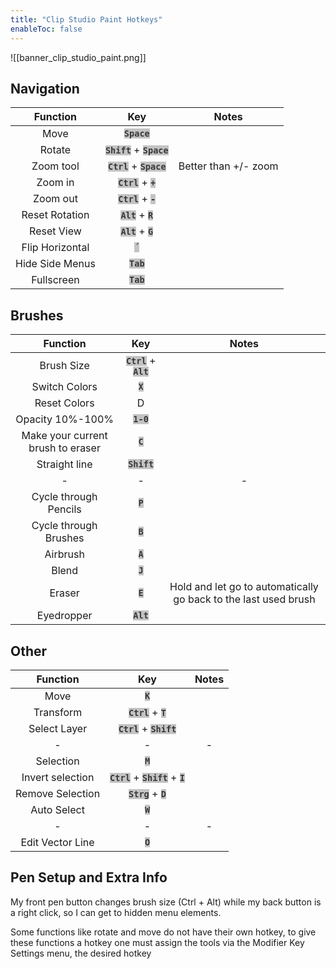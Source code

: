 ```yaml
---
title: "Clip Studio Paint Hotkeys"
enableToc: false
---
```

![[banner_clip_studio_paint.png]]

<style> code { color: #383838; background: #C3C3C4; } </style>

## Navigation
|Function|Key|Notes
|:-:|:-:|:-:
|Move|**`Space`**|
|Rotate|**`Shift`** + **`Space`**|
|Zoom tool|**`Ctrl`** + **`Space`**|Better than +/- zoom
|Zoom in|**`Ctrl`** + **`+`**|
|Zoom out|**`Ctrl`** + **`-`**|
|Reset Rotation|**`Alt`** + **`R`**|
|Reset View|**`Alt`** + **`G`**|
|Flip Horizontal|**`´`**|
|Hide Side Menus|**`Tab`**|
|Fullscreen|**`Tab`**|

## Brushes
|Function|Key|Notes
|:-:|:-:|:-:
|Brush Size|**`Ctrl`** + **`Alt`**|
|Switch Colors|**`X`**|
|Reset Colors|D|
|Opacity 10%-100%|**`1-0`**|
|Make your current brush to eraser|**`C`**|
|Straight line|**`Shift`**|
|-|-|-
|Cycle through Pencils|**`P`**|
|Cycle through Brushes|**`B`**|
|Airbrush|**`A`**|
|Blend|**`J`**|
|Eraser|**`E`**|Hold and let go to automatically go back to the last used brush
|Eyedropper|**`Alt`**|

## Other
|Function|Key|Notes
|:-:|:-:|:-:
|Move|**`K`**|
|Transform|**`Ctrl`** + **`T`**|
|Select Layer|**`Ctrl`** + **`Shift`**|
|-|-|-
|Selection|**`M`**|
|Invert selection|**`Ctrl`** + **`Shift`** + **`I`**|
|Remove Selection|**`Strg`** + **`D`**|
|Auto Select|**`W`**|
|-|-|-
|Edit Vector Line|**`O`**|

## Pen Setup and Extra Info
My front pen button changes brush size (Ctrl + Alt) while my back button is a right click, so I can get to hidden menu elements.

Some functions like rotate and move do not have their own hotkey, to give these functions a hotkey one must assign the tools via the Modifier Key Settings menu, the desired hotkey

